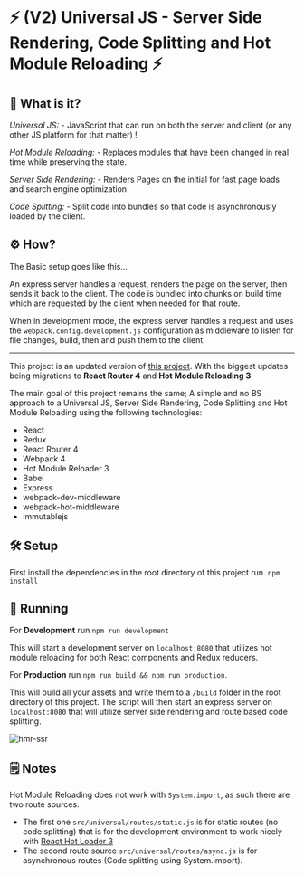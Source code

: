# ⚡ (V2) Universal JS - Server Side Rendering, Code Splitting and Hot Module Reloading ⚡

## 💭 What is it?
*Universal JS: -*
JavaScript that can run on both the server and client (or any other JS platform for that matter) !

*Hot Module Reloading: -*
Replaces modules that have been changed in real time while preserving the state.

*Server Side Rendering: -*
Renders Pages on the initial for fast page loads and search engine optimization

*Code Splitting: -*
Split code into bundles so that code is asynchronously loaded by the client.

## ⚙ How?

The Basic setup goes like this...

An express server handles a request, renders the page on the server, then sends
it back to the client. The code is bundled into chunks on build time which are requested
by the client when needed for that route.

When in development mode, the express server handles a request and uses the `webpack.config.development.js`
configuration as middleware to listen for file changes, build, then and push them to the client.

---

This project is an updated version of [this project](https://github.com/Alex-ray/universal-hmr-ssr-react-redux). With the biggest updates being migrations to **React Router 4** and **Hot Module Reloading 3**

The main goal of this project remains the same; A simple and no BS approach to a
Universal JS, Server Side Rendering, Code Splitting and Hot Module Reloading using
the following technologies:

- React
- Redux
- React Router 4
- Webpack 4
- Hot Module Reloader 3
- Babel
- Express
- webpack-dev-middleware
- webpack-hot-middleware
- immutablejs

## 🛠 Setup
First install the dependencies in the root directory of this project run.
`npm install`

## 🤖 Running
For **Development** run `npm run development`

This will start a development server on `localhost:8080` that utilizes hot module
reloading for both React components and Redux reducers.

For **Production** run `npm run build && npm run production`.

This will build all your assets and write them to a `/build` folder in the root directory of this project. The script will then start an express server on `localhost:8080` that will utilize server side rendering and route based code splitting.

![hmr-ssr](https://cloud.githubusercontent.com/assets/2454928/18360529/39573fe2-75b3-11e6-8a06-75bc2664e98d.gif)

## 🗒 Notes

Hot Module Reloading does not work with `System.import`, as such there are two route sources.
- The first one `src/universal/routes/static.js` is for static routes (no code splitting) that is for the development environment to work nicely with [React Hot Loader 3](https://github.com/gaearon/react-hot-loader)
- The second route source `src/universal/routes/async.js` is for asynchronous routes (Code splitting using System.import).
